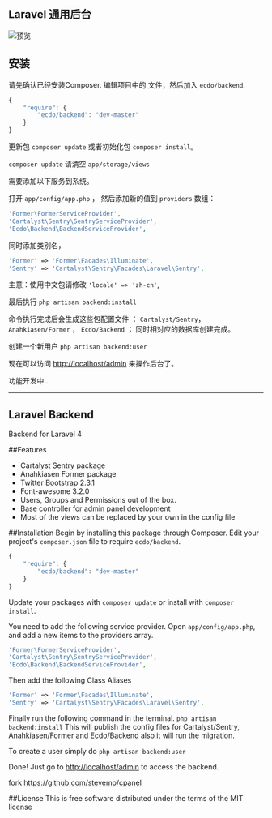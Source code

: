 ## Laravel 通用后台

![预览](http://ww2.sinaimg.cn/large/62511611jw1e63vrqhg9uj20y20hy401.jpg)

## 安装

请先确认已经安装Composer. 编辑项目中的  文件，然后加入 `ecdo/backend`.

```javascript
{
    "require": {
        "ecdo/backend": "dev-master"
    }
}
```

更新包 `composer update` 或者初始化包 `composer install`。

`composer update` 请清空 `app/storage/views`

需要添加以下服务到系统。

打开 `app/config/app.php` ， 然后添加新的值到 `providers` 数组：

```php
'Former\FormerServiceProvider',
'Cartalyst\Sentry\SentryServiceProvider',
'Ecdo\Backend\BackendServiceProvider',
```

同时添加类别名，

```php
'Former' => 'Former\Facades\Illuminate',
'Sentry' => 'Cartalyst\Sentry\Facades\Laravel\Sentry',
```

主意：使用中文包请修改 `'locale' => 'zh-cn'`,

最后执行 `php artisan backend:install`

命令执行完成后会生成这些包配置文件 ： `Cartalyst/Sentry`， `Anahkiasen/Former` ， `Ecdo/Backend` ；
同时相对应的数据库创建完成。

创建一个新用户 `php artisan backend:user`

现在可以访问 [http://localhost/admin](http://localhost/admin) 来操作后台了。

功能开发中...

****************************************************************************************************

## Laravel Backend
Backend for Laravel 4

##Features
* Cartalyst Sentry package
* Anahkiasen Former package
* Twitter Bootstrap 2.3.1
* Font-awesome 3.2.0
* Users, Groups and Permissions out of the box.
* Base controller for admin panel development
* Most of the views can be replaced by your own in the config file

##Installation
Begin by installing this package through Composer. Edit your project's `composer.json` file to require `ecdo/backend`.

```javascript
{
    "require": {
        "ecdo/backend": "dev-master"
    }
}
```

Update your packages with `composer update` or install with `composer install`.

You need to add the following service provider.
Open `app/config/app.php`, and add a new items to the providers array.

```php
'Former\FormerServiceProvider',
'Cartalyst\Sentry\SentryServiceProvider',
'Ecdo\Backend\BackendServiceProvider',
```

Then add the following Class Aliases
```php
'Former' => 'Former\Facades\Illuminate',
'Sentry' => 'Cartalyst\Sentry\Facades\Laravel\Sentry',
```

Finally run the following command in the terminal. `php artisan backend:install`
This will publish the config files for Cartalyst/Sentry, Anahkiasen/Former and Ecdo/Backend also it will run the migration.

To create a user simply do `php artisan backend:user`

Done! Just go to [http://localhost/admin](http://localhost/admin) to access the backend.

fork https://github.com/stevemo/cpanel

##License
This is free software distributed under the terms of the MIT license